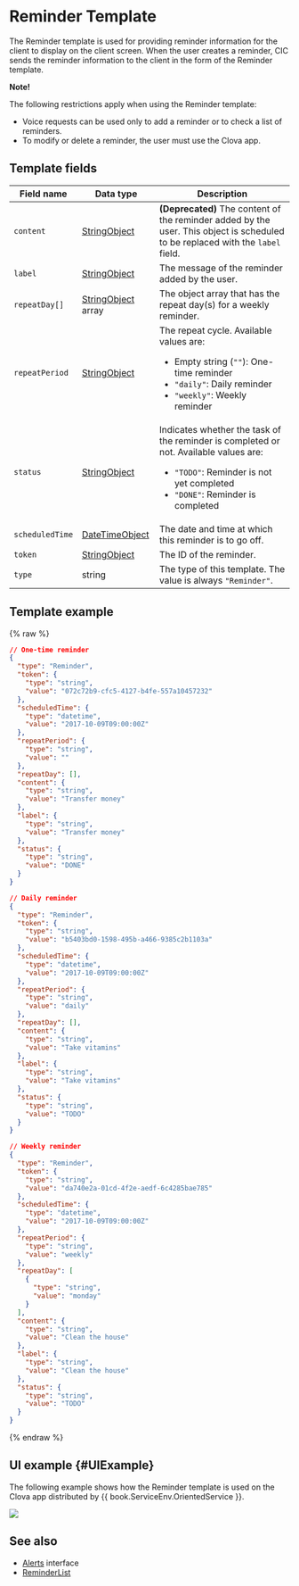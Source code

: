 # Reminder Template
The Reminder template is used for providing reminder information for the client to display on the client screen.  When the user creates a reminder, CIC sends the reminder information to the client in the form of the Reminder template.

<div class="note">
<p><strong>Note!</strong></p>
<p>The following restrictions apply when using the Reminder template:</p>
<ul>
  <li>Voice requests can be used only to add a reminder or to check a list of reminders.</li>
  <li>To modify or delete a reminder, the user must use the Clova app.</li>
</ul>
</div>

## Template fields

| Field name       | Data type    | Description                     |
|---------------|---------|-----------------------------|
| `content`       | [StringObject](/Develop/References/ContentTemplates/Shared_Objects.md#StringObject)     | **(Deprecated)** The content of the reminder added by the user. This object is scheduled to be replaced with the `label` field. |
| `label`         | [StringObject](/Develop/References/ContentTemplates/Shared_Objects.md#StringObject)     | The message of the reminder added by the user. |
| `repeatDay[]`     | [StringObject](/Develop/References/ContentTemplates/Shared_Objects.md#StringObject) array | The object array that has the repeat day(s) for a weekly reminder. |
| `repeatPeriod`  | [StringObject](/Develop/References/ContentTemplates/Shared_Objects.md#StringObject)     | The repeat cycle. Available values are: <ul><li>Empty string (<code>""</code>): One-time reminder</li><li><code>"daily"</code>: Daily reminder</li><li><code>"weekly"</code>: Weekly reminder</li></ul> |
| `status`        | [StringObject](/Develop/References/ContentTemplates/Shared_Objects.md#StringObject)     | Indicates whether the task of the reminder is completed or not. Available values are: <ul><li><code>"TODO"</code>: Reminder is not yet completed</li><li><code>"DONE"</code>: Reminder is completed</li></ul> |
| `scheduledTime` | [DateTimeObject](/Develop/References/ContentTemplates/Shared_Objects.md#DateTimeObject) | The date and time at which this reminder is to go off.      |
| `token`         | [StringObject](/Develop/References/ContentTemplates/Shared_Objects.md#StringObject)     | The ID of the reminder.  |
| `type`          | string                                                                              | The type of this template. The value is always `"Reminder"`.  |

## Template example

{% raw %}

```json
// One-time reminder
{
  "type": "Reminder",
  "token": {
    "type": "string",
    "value": "072c72b9-cfc5-4127-b4fe-557a10457232"
  },
  "scheduledTime": {
    "type": "datetime",
    "value": "2017-10-09T09:00:00Z"
  },
  "repeatPeriod": {
    "type": "string",
    "value": ""
  },
  "repeatDay": [],
  "content": {
    "type": "string",
    "value": "Transfer money"
  },
  "label": {
    "type": "string",
    "value": "Transfer money"
  },
  "status": {
    "type": "string",
    "value": "DONE"
  }
}

// Daily reminder
{
  "type": "Reminder",
  "token": {
    "type": "string",
    "value": "b5403bd0-1598-495b-a466-9385c2b1103a"
  },
  "scheduledTime": {
    "type": "datetime",
    "value": "2017-10-09T09:00:00Z"
  },
  "repeatPeriod": {
    "type": "string",
    "value": "daily"
  },
  "repeatDay": [],
  "content": {
    "type": "string",
    "value": "Take vitamins"
  },
  "label": {
    "type": "string",
    "value": "Take vitamins"
  },
  "status": {
    "type": "string",
    "value": "TODO"
  }
}

// Weekly reminder
{
  "type": "Reminder",
  "token": {
    "type": "string",
    "value": "da740e2a-01cd-4f2e-aedf-6c4285bae785"
  },
  "scheduledTime": {
    "type": "datetime",
    "value": "2017-10-09T09:00:00Z"
  },
  "repeatPeriod": {
    "type": "string",
    "value": "weekly"
  },
  "repeatDay": [
    {
      "type": "string",
      "value": "monday"
    }
  ],
  "content": {
    "type": "string",
    "value": "Clean the house"
  },
  "label": {
    "type": "string",
    "value": "Clean the house"
  },
  "status": {
    "type": "string",
    "value": "TODO"
  }
}
```

{% endraw %}

## UI example {#UIExample}

The following example shows how the Reminder template is used on the Clova app distributed by {{ book.ServiceEnv.OrientedService }}.

![](/Develop/Assets/Images/Content_Template-Reminder.png)

## See also
* [Alerts](/Develop/References/CICInterface/Alerts.md) interface
* [ReminderList](/Develop/References/ContentTemplates/ReminderList.md)
